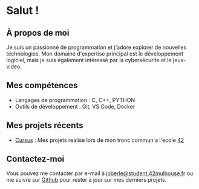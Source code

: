 # Salut !

## À propos de moi
Je suis un passionné de programmation et j'adore explorer de nouvelles technologies. Mon domaine d'expertise principal est le développement logiciel, mais je suis également intéressé par la cybersécurite et le jeux-video.

## Mes compétences
- Langages de programmation : C, C++, PYTHON
- Outils de développement : Git, VS Code, Docker

## Mes projets récents
- [Cursus](https://github.com/joberle67/42_Cursus/tree/main) : Mes projets realise lors de mon tronc commun a l'ecole [42](https://www.42mulhouse.fr/)

## Contactez-moi
Vous pouvez me contacter par e-mail à joberle@student.42mulhouse.fr ou me suivre sur [Github](https://github.com/joberle67) pour rester à jour sur mes derniers projets.

